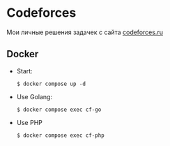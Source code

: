 # Codeforces

Мои личные решения задачек с сайта [codeforces.ru](https://codeforces.ru)

## Docker

- Start:
    ```shell
    $ docker compose up -d
    ```

- Use Golang:
  ```shell
  $ docker compose exec cf-go
  ```

- Use PHP
  ```shell
  $ docker compose exec cf-php
  ```
